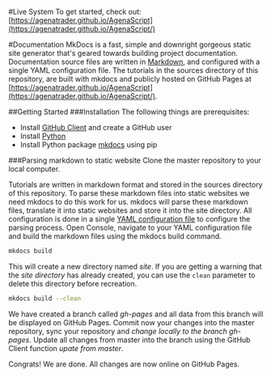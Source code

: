 
#Live System
To get started, check out: [https://agenatrader.github.io/AgenaScript](https://agenatrader.github.io/AgenaScript/)

#Documentation
MkDocs is a fast, simple and downright gorgeous static site generator that's geared towards building project documentation.
Documentation source files are written in [Markdown](https://guides.github.com/features/mastering-markdown/), and configured with a single YAML configuration file.
The tutorials in the sources directory of this repository, are built with mkdocs and publicly hosted on GitHub Pages at [https://agenatrader.github.io/AgenaScript](https://agenatrader.github.io/AgenaScript/).

##Getting Started
###Installation
The following things are prerequisites:
* Install [GitHub Client](https://desktop.github.com) and create a GitHub user
* Install [Python](https://www.python.org/downloads/)
* Install Python package [mkdocs](http://www.mkdocs.org) using pip

###Parsing markdown to static website
Clone the master repository to your local computer.

Tutorials are written in markdown format and stored in the sources directory of this repository.
To parse these markdown files into static websites we need mkdocs to do this work for us. mkdocs will parse these markdown files, translate it into static websites and store it into the site directory.
All configuration is done in a single [YAML configuration file](mkdocs.yml) to configure the parsing process.
Open Console, navigate to your YAML configuration file and build the markdown files using the mkdocs build command.
```bash
mkdocs build
```
This will create a new directory named *site*.
If you are getting a warning that the *site directory* has already created, you can use the `clean` parameter to delete this directory before recreation.
```bash
mkdocs build --clean
```
We have created a branch called *gh-pages* and all data from this branch will be displayed on GitHub Pages.
Commit now your changes into the master repository, sync your repository and *change locally to the branch gh-pages*. Update all changes from master into the branch using the GitHub Client function *upate from master*.

Congrats! We are done. All changes are now online on GitHub Pages.
